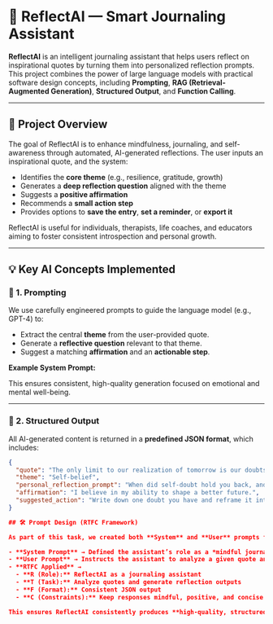 # 🌟 ReflectAI — Smart Journaling Assistant

**ReflectAI** is an intelligent journaling assistant that helps users reflect on inspirational quotes by turning them into personalized reflection prompts. This project combines the power of large language models with practical software design concepts, including **Prompting**, **RAG (Retrieval-Augmented Generation)**, **Structured Output**, and **Function Calling**.

---

## 🧠 Project Overview

The goal of ReflectAI is to enhance mindfulness, journaling, and self-awareness through automated, AI-generated reflections. The user inputs an inspirational quote, and the system:

- Identifies the **core theme** (e.g., resilience, gratitude, growth)
- Generates a **deep reflection question** aligned with the theme
- Suggests a **positive affirmation**
- Recommends a **small action step**
- Provides options to **save the entry**, **set a reminder**, or **export it**

ReflectAI is useful for individuals, therapists, life coaches, and educators aiming to foster consistent introspection and personal growth.

---

## 💡 Key AI Concepts Implemented

### 🔹 1. Prompting

We use carefully engineered prompts to guide the language model (e.g., GPT-4) to:

- Extract the central **theme** from the user-provided quote.
- Generate a **reflective question** relevant to that theme.
- Suggest a matching **affirmation** and an **actionable step**.

**Example System Prompt:**

This ensures consistent, high-quality generation focused on emotional and mental well-being.

---

### 🔹 2. Structured Output

All AI-generated content is returned in a **predefined JSON format**, which includes:

```json
{
  "quote": "The only limit to our realization of tomorrow is our doubts of today.",
  "theme": "Self-belief",
  "personal_reflection_prompt": "When did self-doubt hold you back, and how might you overcome it next time?",
  "affirmation": "I believe in my ability to shape a better future.",
  "suggested_action": "Write down one doubt you have and reframe it into a positive belief."
}

## 🛠️ Prompt Design (RTFC Framework)

As part of this task, we created both **System** and **User** prompts for ReflectAI using the **RTFC framework** (Role, Task, Format, Constraints):

- **System Prompt** → Defined the assistant’s role as a *mindful journaling coach* that extracts the theme, reflection, affirmation, and action step from any inspirational quote.  
- **User Prompt** → Instructs the assistant to analyze a given quote and return outputs in structured **JSON** format.  
- **RTFC Applied** →  
  - **R (Role):** ReflectAI as a journaling assistant  
  - **T (Task):** Analyze quotes and generate reflection outputs  
  - **F (Format):** Consistent JSON output  
  - **C (Constraints):** Keep responses mindful, positive, and concise  

This ensures ReflectAI consistently produces **high-quality, structured, and safe outputs** for journaling and self-reflection.



